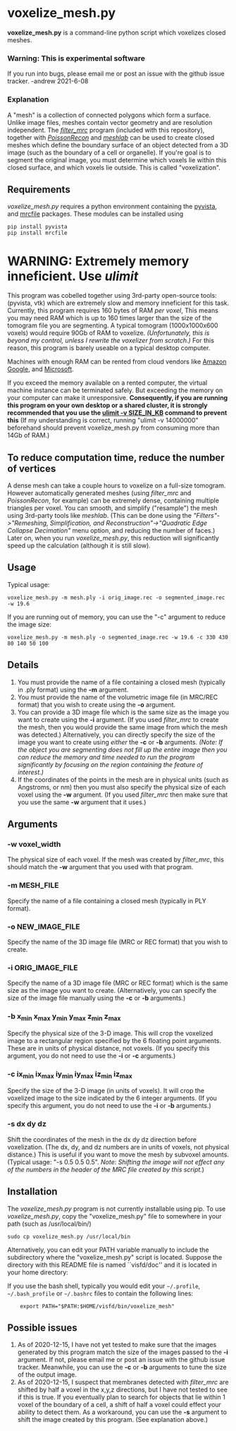 voxelize_mesh.py
===========
**voxelize_mesh.py** is a command-line python script which voxelizes closed
meshes.

### Warning: This is experimental software

If you run into bugs, please email me or post an issue with the github
issue tracker. -andrew 2021-6-08


### Explanation

A "mesh" is a collection of connected polygons which form a surface.  Unlike
image files, meshes contain vector geometry and are resolution independent.
The [*filter_mrc*](doc_filter_mrc.md) program (included with this repository),
together with [*PoissonRecon*](https://github.com/mkazhdan/PoissonRecon)
and [*meshlab*](http://www.meshlab.net)
can be used to create closed meshes which define the boundary surface of an
object detected from a 3D image (such as the boundary of a cell or organelle).
If you're goal is to segment the original image, you must determine which
voxels lie within this closed surface, and which voxels lie outside.
This is called "voxelization".

## Requirements

*voxelize_mesh.py* requires a python environment containing the
[pyvista](https://docs.pyvista.org),
and
[mrcfile](https://mrcfile.readthedocs.io)
packages.
These modules can be installed using
```
pip install pyvista
pip install mrcfile
```

# WARNING: Extremely memory inneficient. Use *ulimit*
This program was cobelled together using 3rd-party open-source tools:
(pyvista, vtk) which are extremely slow and memory inneficient for this task.
Currently, this program requires 160 bytes of RAM *per voxel*,
This means you may need RAM which is up to 160 times larger
than the size of the tomogram file you are segmenting.
A typical tomogram (1000x1000x600 voxels) would require 90Gb of RAM
to voxelize.
*(Unfortunately, this is beyond my control,
unless I rewrite the voxelizer from scratch.)*
For this reason, this program is barely useable on a typical desktop computer.

Machines with enough RAM can be rented from cloud vendors like
[Amazon](https://aws.amazon.com/ec2/instance-types/#Memory_Optimized)
[Google](https://cloud.google.com/compute/docs/machine-types), and
[Microsoft](https://docs.microsoft.com/en-us/azure/virtual-machines/sizes-memory).

If you exceed the memory available on a rented computer,
the virtual machine instance can be terminated safely.
But exceeding the memory on your computer can make it unresponsive.
**Consequently, if you are running this program on your own desktop
or a shared cluster, it is strongly recommended that you use the 
[ulimit -v SIZE_IN_KB](https://ss64.com/bash/ulimit.html)
command to prevent this**
(If my understanding is correct, running "ulimit -v 14000000" beforehand
should prevent voxelize_mesh.py from consuming more than 14Gb of RAM.)

## To reduce computation time, reduce the number of vertices

A dense mesh can take a couple hours to voxelize on a full-size tomogram.
However automatically generated meshes (using *filter_mrc* and *PoissonRecon*,
for example) can be extremely dense, containing multiple triangles per voxel.
You can smooth, and simplify ("resample") the mesh using 3rd-party tools
like *meshlab*. (This can be done using the *"Filters"->"Remeshing, Simplification, and Reconstruction"->"Quadratic Edge Collapse Decimation"* menu option,
and reducing the number of faces.)  Later on, when you run *voxelize_mesh.py*,
this reduction will significantly speed up the calculation (although it is
still slow).


## Usage

Typical usage:
```
voxelize_mesh.py -m mesh.ply -i orig_image.rec -o segmented_image.rec -w 19.6
```
If you are running out of memory,
you can use the "-c" argument to reduce the image size:
```
voxelize_mesh.py -m mesh.ply -o segmented_image.rec -w 19.6 -c 330 430 80 140 50 100
```


## Details
1) You must provide the name of a file containing a closed
mesh (typically in .ply format) using the
**-m** argument.
2) You must provide the name of the volumetric image file (in MRC/REC format)
that you wish to create using the **-o** argument.
3) You can provide a 3D image file which is the same size as the
image you want to create using the **-i** argument.
(If you used *filter_mrc* to create the mesh, then you would
provide the same image from which the mesh was detected.)
Alternatively, you can directly specify the size of the image you want to
create using *either* the **-c** or **-b** arguments.
*(Note: If the object you are segmenting does not fill up the entire image
then you can reduce the memory and time needed to run the program significantly
by focusing on the region containing the feature of interest.)*
4) If the coordinates of the points in the mesh are in physical units
(such as Angstroms, or nm) then you must also specify the physical
size of each voxel using the **-w** argument.  (If you used *filter_mrc*
then make sure that you use the same **-w** argument that it uses.)


## Arguments

### -w voxel_width
The physical size of each voxel. If the mesh was created by *filter_mrc*,
this should match the **-w** argument that you used with that program.

### -m MESH_FILE
Specify the name of a file containing a closed mesh (typically in PLY format).

### -o NEW_IMAGE_FILE
Specify the name of the 3D image file (MRC or REC format)
that you wish to create.

### -i ORIG_IMAGE_FILE
Specify the name of a 3D image file (MRC or REC format)
which is the same size as the image you want to create.
(Alternatively, you can specify the size of the image file manually
using the **-c** or **-b** arguments.)

### -b x<sub>min</sub> x<sub>max</sub> y<sub>min</sub> y<sub>max</sub> z<sub>min</sub> z<sub>max</sub>
Specify the physical size of the 3-D image.
This will crop the voxelized image to a rectangular region specified
by the 6 floating point arguments.  These are in units of physical
distance, not voxels. (If you specify this argument, you do not need
to use the **-i** or **-c** arguments.)

### -c ix<sub>min</sub> ix<sub>max</sub> iy<sub>min</sub> iy<sub>max</sub> iz<sub>min</sub> iz<sub>max</sub>
Specify the size of the 3-D image (in units of voxels).
It will crop the voxelized image to the size indicated by the 6 integer
arguments.  (If you specify this argument, you do not need to use the
**-i** or **-b** arguments.)

### -s dx dy dz
Shift the coordinates of the mesh in the dx dy dz direction before voxelization.
(The dx, dy, and dz numbers are in units of voxels, not physical distance.)
This is useful if you want to move the mesh by subvoxel amounts.
(Typical usage: "-s 0.5 0.5 0.5".  *Note: Shifting the image will not effect
any of the numbers in the header of the MRC file created by this script.*)


## Installation

The *voxelize_mesh.py* program is not currently installable using pip.
To use *voxelize_mesh.py*, copy the "voxelize_mesh.py"
file to somewhere in your path (such as /usr/local/bin/)
```
sudo cp voxelize_mesh.py /usr/local/bin
```

Alternatively, you can edit your PATH variable manually to include
the subdirectory where the "voxelize_mesh.py" script is located.
Suppose the directory with this README file is named ``visfd/doc''
and it is located in your home directory:

If you use the bash shell, typically you would edit your 
`~/.profile`, `~/.bash_profile` or `~/.bashrc` files 
to contain the following lines:

```
    export PATH="$PATH:$HOME/visfd/bin/voxelize_mesh"
```

## Possible issues

1) As of 2020-12-15, I have not yet tested to make sure that the images
generated by this program match the size of the images passed to the **-i**
argument.  If not, please email me or post an issue with the github
issue tracker.  Meanwhile, you can use the **-c** or **-b** arguments
to tune the size of the output image.
2) As of 2020-12-15, I suspect that membranes detected with *filter_mrc*
are shifted by half a voxel in the x,y,z directions, but I have not tested
to see if this is true.  If you eventually plan to search for objects that lie
within 1 voxel of the boundary of a cell, a shift of half a voxel could effect
your ability to detect them.
As a workaround, you can use the **-s** argument to shift
the image created by this program.  (See explanation above.)
